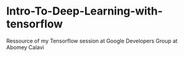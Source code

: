 # Intro-To-Deep-Learning-with-tensorflow
Ressource of my Tensorflow session at Google Developers Group at Abomey Calavi
